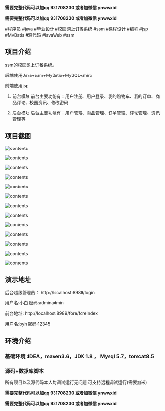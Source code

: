 **需要完整代码可以加qq  931708230 或者加微信  ynwwxid**

**需要完整代码可以加qq  931708230 或者加微信  ynwwxid**

#程序员 #java #毕业设计 #校园网上订餐系统 #ssm #课程设计 #编程 #jsp #MyBatis #源代码 #javaWeb #ssm 
## 项目介绍

ssm的校园网上订餐系统。

后端使用Java+ssm+MyBatis+MySQL+shiro

前端使用jsp

1. 前台模块
前台主要功能有：用户注册、用户登录、我的购物车、我的订单、商品评论、校园资讯、修改密码

2. 后台模块
后台主要功能有：用户管理、商品管理、订单管理、评论管理、资讯管理等

## 项目截图

![contents](./picture/picture1.png)

![contents](./picture/picture2.png)

![contents](./picture/picture3.png)

![contents](./picture/picture4.png)

![contents](./picture/picture5.png)

![contents](./picture/picture6.png)

![contents](./picture/picture7.png)

![contents](./picture/picture8.png)

![contents](./picture/picture9.png)

![contents](./picture/picture10.png)

![contents](./picture/picture11.png)

![contents](./picture/picture12.png)

![contents](./picture/picture13.png)


## 演示地址

后台超级管理员：
http://localhost:8989/login

用户名:小白    密码:adminadmin

前台地址:
http://localhost:8989/fore/foreIndex

用户名:byh   密码:12345

## 环境介绍

### 基础环境 :IDEA，maven3.6，JDK 1.8 ， Mysql 5.7，tomcat8.5

### 源码+数据库脚本 

所有项目以及源代码本人均调试运行无问题 可支持远程调试运行(需要加米)
	
**需要完整代码可以加qq  931708230 或者加微信 ynwwxid**

**需要完整代码可以加qq  931708230 或者加微信  ynwwxid**








